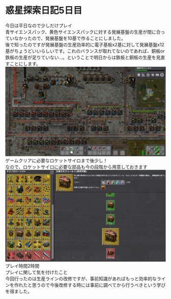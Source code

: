 # 惑星探索日記5日目
今日は平日なので少しだけプレイ  
青サイエンスパック、黄色サイエンスパックに対する発展基盤の生産が間に合っていなかったので、発展基盤を10基で作ることにしました。  
後で知ったのですが発展基盤の生産効率的に電子基板x2基に対して発展基盤x12基がちょうどいいらしいです。これのバランスが取れてないのであれば、銅板or鉄板の生産が足りていない…。ということで明日からは鉄板と銅板の生産を見直すことにします。  
![電気炉製錬所増築](./../asset/day05/img_01.png)
ゲームクリアに必要なロケットサイロまで後少し！  
なので、ロケットサイロに必要な部品も今の段階から用意しておきます  
![ロケットサイロの研究](./../asset/day05/img_02.png)
プレイ時間2時間   
プレイに関して気を付けたこと  
今回行ったのは生産ラインの改修ですが、事前知識があればもっと効率的なラインを作れたと思うので今後改修する時には事前に調べてから行うべきという学びを得ました。
